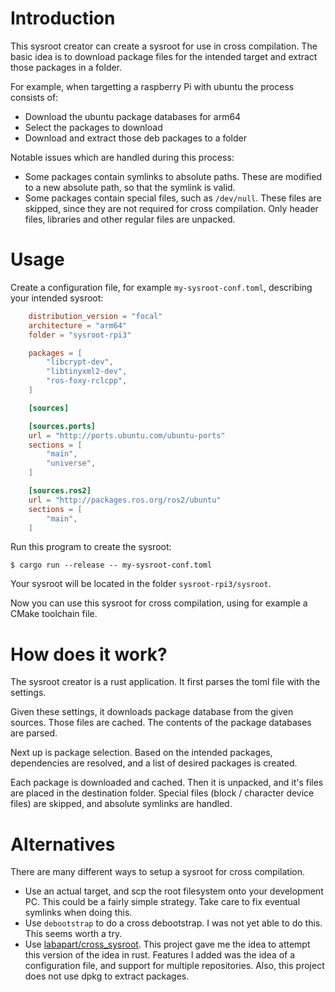
# Introduction

This sysroot creator can create a sysroot for use in cross compilation.
The basic idea is to download package files for the intended target
and extract those packages in a folder.

For example, when targetting a raspberry Pi with ubuntu the process
consists of:

- Download the ubuntu package databases for arm64
- Select the packages to download
- Download and extract those deb packages to a folder

Notable issues which are handled during this process:
- Some packages contain symlinks to absolute paths. These are modified
  to a new absolute path, so that the symlink is valid.
- Some packages contain special files, such as `/dev/null`. These files
  are skipped, since they are not required for cross compilation. Only
  header files, libraries and other regular files are unpacked.

# Usage

Create a configuration file, for example `my-sysroot-conf.toml`, describing your intended sysroot:

```toml
    distribution_version = "focal"
    architecture = "arm64"
    folder = "sysroot-rpi3"

    packages = [
        "libcrypt-dev",
        "libtinyxml2-dev",
        "ros-foxy-rclcpp",
    ]

    [sources]

    [sources.ports]
    url = "http://ports.ubuntu.com/ubuntu-ports"
    sections = [
        "main",
        "universe",
    ]

    [sources.ros2]
    url = "http://packages.ros.org/ros2/ubuntu"
    sections = [
        "main",
    ]
```

Run this program to create the sysroot:

    $ cargo run --release -- my-sysroot-conf.toml

Your sysroot will be located in the folder `sysroot-rpi3/sysroot`.

Now you can use this sysroot for cross compilation, using for example
a CMake toolchain file.

# How does it work?

The sysroot creator is a rust application. It first parses the toml
file with the settings.

Given these settings, it downloads package database from the given
sources. Those files are cached. The contents of the package databases
are parsed.

Next up is package selection. Based on the intended packages, dependencies
are resolved, and a list of desired packages is created.

Each package is downloaded and cached. Then it is unpacked, and
it's files are placed in the destination folder. Special files
(block / character device files) are skipped, and absolute symlinks are
handled.

# Alternatives

There are many different ways to setup a sysroot for cross compilation.

- Use an actual target, and scp the root filesystem onto your development PC.
  This could be a fairly simple strategy. Take care to fix eventual symlinks
  when doing this.
- Use `debootstrap` to do a cross debootstrap. I was not yet able to do this.
  This seems worth a try.
- Use [labapart/cross_sysroot](https://github.com/labapart/cross_sysroot). This project
  gave me the idea to attempt this version of the idea in rust. Features I added
  was the idea of a configuration file, and support for multiple repositories.
  Also, this project does not use dpkg to extract packages.
